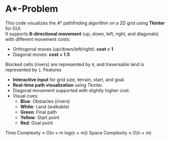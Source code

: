 # A*-Problem

This code visualizes the A* pathfinding algorithm on a 2D grid using **Tkinter** for GUI.  
It supports **8-directional movement** (up, down, left, right, and diagonals) with different movement costs:
- Orthogonal moves (up/down/left/right): **cost = 1**
- Diagonal moves: **cost = 1.5**

Blocked cells (rivers) are represented by `0`, and traversable land is represented by `1`.
Features
- **Interactive input** for grid size, terrain, start, and goal.
- **Real-time path visualization** using Tkinter.
- Diagonal movement supported with slightly higher cost.
- Visual cues:
  - **Blue**: Obstacles (rivers)
  - **White**: Land (walkable)
  - **Green**: Final path
  - **Yellow**: Start point
  - **Red**: Goal point

Time Complexity ≈ O(n × m log(n × m))
Space Complexity ≈ O(n × m)


